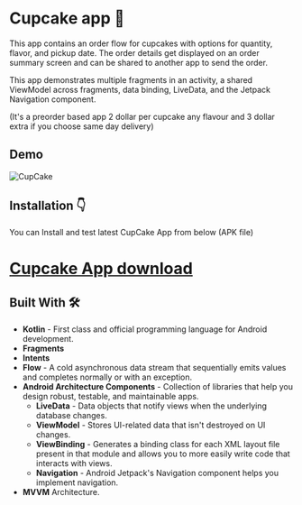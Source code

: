 Cupcake app 🧁
=================================

This app contains an order flow for cupcakes with options for quantity, flavor, and pickup date.
The order details get displayed on an order summary screen and can be shared to another app to
send the order.

This app demonstrates multiple fragments in an activity, a shared ViewModel across fragments,
data binding, LiveData, and the Jetpack Navigation component.

(It's a preorder based app 2 dollar per cupcake any flavour and 3 dollar extra if you choose same day delivery)

## Demo

![CupCake](https://user-images.githubusercontent.com/33487695/173151977-262cc0bc-6bbf-4ed0-a4c6-7b91365552b9.gif)


## Installation 👇

You can Install and test latest CupCake App from below (APK file)

# [Cupcake App download](https://drive.google.com/file/d/1-pY4cap_rgzXy4-yesBibCNrDz2P0hSW/view?usp=sharing)

    
## Built With 🛠


 - **Kotlin** - First class and official programming language for Android development.
 - **Fragments**
 - **Intents**
 - **Flow** - A cold asynchronous data stream that sequentially emits values and completes normally or with an exception.
 - **Android Architecture Components** - Collection of libraries that help you design robust, testable, and maintainable apps.
   - **LiveData** - Data objects that notify views when the underlying database changes.
   - **ViewModel** - Stores UI-related data that isn't destroyed on UI changes.
   - **ViewBinding** - Generates a binding class for each XML layout file present in that module and allows you to more easily write code that interacts with views.
   - **Navigation**  - Android Jetpack's Navigation component helps you implement navigation.
 - **MVVM** Architecture. 

